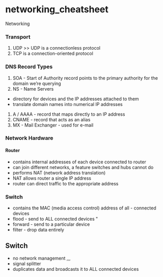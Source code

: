 networking\_cheatsheet
======================

Networking

### Transport

1.  UDP &gt;&gt; UDP is a connectionless protocol
2.  TCP is a connection-oriented protocol

### DNS Record Types

1.  SOA - Start of Authority record points to the primary authority for the domain we’re querying
2.  NS - Name Servers

-   directory for devices and the IP addresses attached to them
-   translate domain names into numerical IP addresses

1.  A / AAAA - record that maps directly to an IP address
2.  CNAME - record that acts as an alias
3.  MX - Mail Exchanger - used for e-mail

### Network Hardware

#### Router

-   contains internal addresses of each device connected to router
-   can join different networks, a feature switches and hubs cannot do
-   performs NAT (network address translation)
-   NAT allows router a single IP address
-   router can direct traffic to the appropriate address

### Switch

-   contains the MAC (media access control) address of all - connected devices
-   flood - send to ALL connected devices "
-   forward - send to a particular device
-   filter - drop data entirely

Switch
------

-   no network management ,,,
-   signal splitter
-   duplicates data and broadcasts it to ALL connected devices
